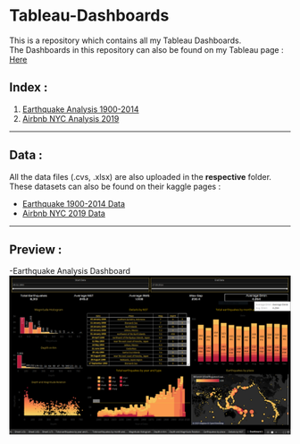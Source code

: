 # Tableau-Dashboards
This is a repository which contains all my Tableau Dashboards.\
The Dashboards in this repository can also be found on my Tableau page : [Here](https://public.tableau.com/app/profile/tanmaychk)
## Index :
    
1. [Earthquake Analysis 1900-2014](https://public.tableau.com/app/profile/tanmaychk/viz/EarthquakeAnalysis1900-2014_16904438040080/Dashboard1)
2. [Airbnb NYC Analysis 2019]()

-------------------------
## Data :

All the data files (.cvs, .xlsx) are also uploaded in the **respective** folder.
These datasets can also be found on their kaggle pages : <br>

- [Earthquake 1900-2014 Data](https://www.kaggle.com/datasets/usamabuttar/significant-earthquakes)<br>
- [Airbnb NYC 2019 Data](https://www.kaggle.com/datasets/chadra/ab-nyc-2019)<br>
--------------------------
## Preview :
-Earthquake Analysis Dashboard\
    ![preview](https://github.com/tanmaychk/Tableau-Dashboards/blob/main/Earthquake%20Analysis%20Dashboard/Dashboard.PNG)
